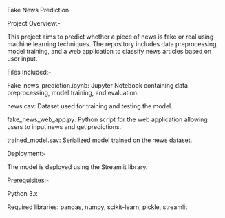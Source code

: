Fake News Prediction

Project Overview:-

This project aims to predict whether a piece of news is fake or real using machine learning techniques. The repository includes data preprocessing, model training, and a web application to classify news articles based on user input.

Files Included:-

Fake_news_prediction.ipynb: Jupyter Notebook containing data preprocessing, model training, and evaluation.

news.csv: Dataset used for training and testing the model.

fake_news_web_app.py: Python script for the web application allowing users to input news and get predictions.

trained_model.sav: Serialized model trained on the news dataset.

Deployment:-

The model is deployed using the Streamlit library.

Prerequisites:-

Python 3.x

Required libraries: pandas, numpy, scikit-learn, pickle, streamlit
